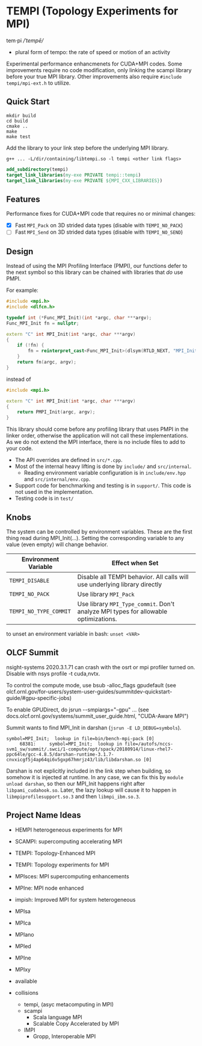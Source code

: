 # TEMPI (Topology Experiments for MPI)

tem·pi */ˈtempē/*
- plural form of tempo: the rate of speed or motion of an activity

Experimental performance enhancmenets for CUDA+MPI codes.
Some improvements require no code modification, only linking the scampi library before your true MPI library.
Other improvements also require `#include tempi/mpi-ext.h` to utilize.

## Quick Start

```
mkdir build
cd build
cmake ..
make
make test
```

Add the library to your link step before the underlying MPI library.

```
g++ ... -L/dir/containing/libtempi.so -l tempi <other link flags>
```

```cmake
add_subdirectory(tempi)
target_link_libraries(my-exe PRIVATE tempi::tempi)
target_link_libraries(my-exe PRIVATE ${MPI_CXX_LIBRARIES})
```

## Features

Performance fixes for CUDA+MPI code that requires no or minimal changes:
- [x] Fast `MPI_Pack` on 3D strided data types (disable with `TEMPI_NO_PACK`)
- [ ] Fast `MPI_Send` on 3D strided data types (disable with `TEMPI_NO_SEND`)

## Design 

Instead of using the MPI Profiling Interface (PMPI), our functions defer to the next symbol so this library can be chained with libraries that *do* use PMPI.

For example:

```c++
#include <mpi.h>
#include <dlfcn.h>

typedef int (*Func_MPI_Init)(int *argc, char ***argv);
Func_MPI_Init fn = nullptr;

extern "C" int MPI_Init(int *argc, char ***argv)
{
    if (!fn) {
        fn = reinterpret_cast<Func_MPI_Init>(dlsym(RTLD_NEXT, "MPI_Init"));
    }
    return fn(argc, argv);
}
```

instead of 

```c++
#include <mpi.h>

extern "C" int MPI_Init(int *argc, char ***argv)
{
    return PMPI_Init(argc, argv);
}
```

This library should come before any profiling library that uses PMPI in the linker order, otherwise the application will not call these implementations.
As we do not extend the MPI interface, there is no include files to add to your code.

* The API overrides are defined in `src/*.cpp`.
* Most of the internal heavy lifting is done by `include/` and `src/internal`.
  * Reading environment variable configuration is in `include/env.hpp` and `src/internal/env.cpp`.
* Support code for benchmarking and testing is in `support/`. This code is not used in the implementation.
* Testing code is in `test/`

## Knobs

The system can be controlled by environment variables.
These are the first thing read during MPI_Init(...).
Setting the corresponding variable to any value (even empty) will change behavior.

|Environment Variable|Effect when Set|
|-|-|
|`TEMPI_DISABLE`|Disable all TEMPI behavior. All calls will use underlying library directly|
|`TEMPI_NO_PACK`|Use library `MPI_Pack`|
|`TEMPI_NO_TYPE_COMMIT`|Use library `MPI_Type_commit`. Don't analyze MPI types for allowable optimizations.|

to unset an environment variable in bash: `unset <VAR>`

## OLCF Summit

nsight-systems 2020.3.1.71 can crash with the osrt or mpi profiler turned on. Disable with nsys profile -t cuda,nvtx.

To control the compute mode, use bsub -alloc_flags gpudefault (see olcf.ornl.gov/for-users/system-user-guides/summitdev-quickstart-guide/#gpu-specific-jobs)

To enable GPUDirect, do jsrun --smpiargs="-gpu" ... (see docs.olcf.ornl.gov/systems/summit_user_guide.html, "CUDA-Aware MPI")

Summit wants to find MPI_Init in darshan (`jsrun -E LD_DEBUG=symbols`).


```
symbol=MPI_Init;  lookup in file=bin/bench-mpi-pack [0]
     68381:     symbol=MPI_Init;  lookup in file=/autofs/nccs-svm1_sw/summit/.swci/1-compute/opt/spack/20180914/linux-rhel7-ppc64le/gcc-4.8.5/darshan-runtime-3.1.7-cnvxicgf5j4ap64qi6v5gxp67hmrjz43/lib/libdarshan.so [0]
```

Darshan is not explicitly included in the link step when building, so somehow it is injected at runtime.
In any case, we can fix this by `module unload darshan`, so then our MPI_Init happens right after `libpami_cudahook.so`.
Later, the lazy lookup will cause it to happen in `libmpiprofilesupport.so.3` and then `libmpi_ibm.so.3`.


## Project Name Ideas

* HEMPI heterogeneous experiments for MPI
* SCAMPI: supercomputing accelerating MPI
* TEMPI: Topology-Enhanced MPI
* TEMPI: Topology experiments for MPI
* MPIsces: MPI supercomputing enhancements
* MPIne: MPI node enhanced
* impish: Improved MPI for system heterogeneous
* MPIsa
* MPIca
* MPIano
* MPIed
* MPIne
* MPIxy

* available
* collisions
  * tempi, (asyc metacomputing in MPI)
  * scampi
    * Scala language MPI
    * Scalable Copy Accelerated by MPI
  * IMPI
    * Gropp, Interoperable MPI
